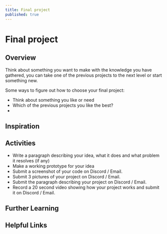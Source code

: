 ```yaml
---
title: Final project
published: true
---
```


# Final project


## Overview

Think about something you want to make with the knowledge you have gathered, you can take one of the previous projects to the next level or start something new.

Some ways to figure out how to choose your final project:

- Think about something you like or need
- Which of the previous projects you like the best?
-

## Inspiration



## Activities

- Write a paragraph describing your idea, what it does and what problem it resolves (if any)
- Make a working prototype for your idea
- Submit a screenshot of your code on Discord / Email.
- Submit 3 pictures of your project on Discord / Email.
- Submit the paragraph describing your project on Discord / Email.
- Record a 20 second video showing how your project works and submit it on Discord / Email.

## Further Learning


## Helpful Links
